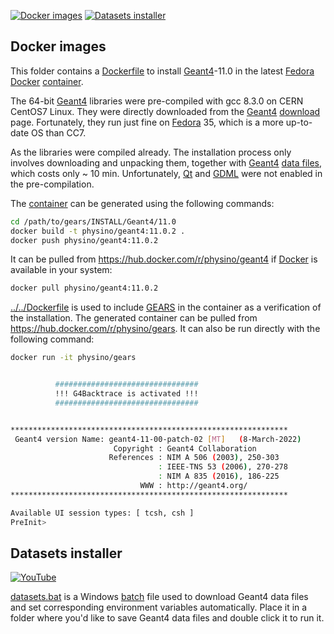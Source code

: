 [![Docker images](https://img.shields.io/badge/docker-images-yellow.svg)](#docker-images)
[![Datasets installer](https://img.shields.io/badge/datasets-installer-blue.svg)](#datasets-installer)

## Docker images

This folder contains a [Dockerfile](Dockerfile) to install [Geant4][]-11.0 in the latest [Fedora][] [Docker][] [container][].

The 64-bit [Geant4][] libraries were pre-compiled with gcc 8.3.0 on CERN CentOS7 Linux. They were directly downloaded from the [Geant4][] [download][] page. Fortunately, they run just fine on [Fedora][] 35, which is a more up-to-date OS than CC7.

As the libraries were compiled already. The installation process only involves downloading and unpacking them, together with [Geant4][] [data files][download], which costs only ~ 10 min. Unfortunately, [Qt][] and [GDML][] were not enabled in the pre-compilation.

The [container](https://hub.docker.com/r/physino/geant4) can be generated using the following commands:

```sh
cd /path/to/gears/INSTALL/Geant4/11.0
docker build -t physino/geant4:11.0.2 .
docker push physino/geant4:11.0.2
```

It can be pulled from <https://hub.docker.com/r/physino/geant4> if [Docker][] is available in your system:

```sh
docker pull physino/geant4:11.0.2
```

[../../Dockerfile](../../Dockerfile) is used to include [GEARS][] in the container as a verification of the installation. The generated container can be pulled from <https://hub.docker.com/r/physino/gears>. It can also be run directly with the following command:

```sh
docker run -it physino/gears


          ################################
          !!! G4Backtrace is activated !!!
          ################################


**************************************************************
 Geant4 version Name: geant4-11-00-patch-02 [MT]   (8-March-2022)
                       Copyright : Geant4 Collaboration
                      References : NIM A 506 (2003), 250-303
                                 : IEEE-TNS 53 (2006), 270-278
                                 : NIM A 835 (2016), 186-225
                             WWW : http://geant4.org/
**************************************************************

Available UI session types: [ tcsh, csh ]
PreInit>
```

## Datasets installer
[![YouTube](https://img.shields.io/badge/You-Tube-red.svg)](https://youtu.be/OIhNBPfaTm8)

[datasets.bat](datasets.bat) is a Windows [batch][] file used to download Geant4 data files and set corresponding environment variables automatically. Place it in a folder where you'd like to save Geant4 data files and double click it to run it.

[Geant4]: https://geant4.web.cern.ch
[Fedora]: https://getfedora.org
[Docker]: https://www.docker.com
[container]: https://www.docker.com/resources/what-container
[download]: https://geant4.web.cern.ch/support/download
[Qt]: https://geant4-userdoc.web.cern.ch/UsersGuides/ForApplicationDeveloper/html/Visualization/visdrivers.html#qt
[GDML]: https://geant4-userdoc.web.cern.ch/UsersGuides/ForApplicationDeveloper/html/Detector/Geometry/geomXML.html
[GEARS]: https://github.com/jintonic/gears
[batch]: https://en.wikipedia.org/wiki/Batch_file
